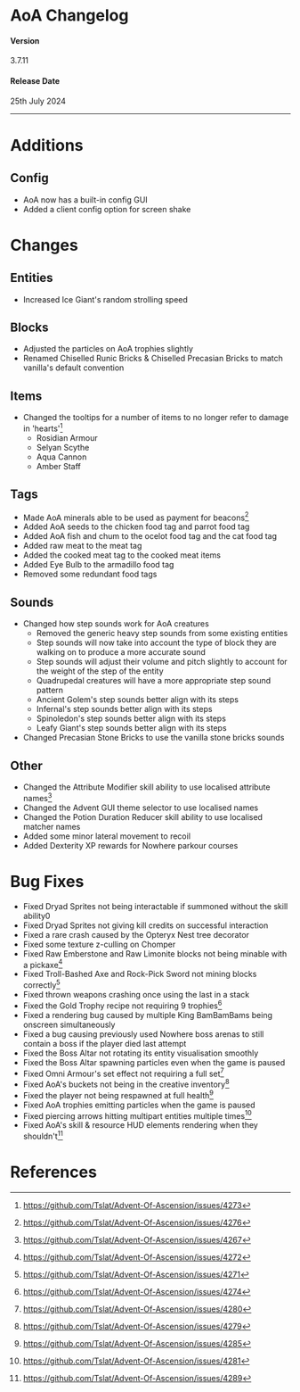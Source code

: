 # AoA Changelog
#### Version
3.7.11
#### Release Date
25th July 2024
<hr>

# Additions
## Config
* AoA now has a built-in config GUI
* Added a client config option for screen shake

# Changes
## Entities
* Increased Ice Giant's random strolling speed

## Blocks
* Adjusted the particles on AoA trophies slightly
* Renamed Chiselled Runic Bricks & Chiselled Precasian Bricks to match vanilla's default convention

## Items
* Changed the tooltips for a number of items to no longer refer to damage in 'hearts'[^5]
  * Rosidian Armour
  * Selyan Scythe
  * Aqua Cannon
  * Amber Staff

## Tags
* Made AoA minerals able to be used as payment for beacons[^6]
* Added AoA seeds to the chicken food tag and parrot food tag
* Added AoA fish and chum to the ocelot food tag and the cat food tag
* Added raw meat to the meat tag
* Added the cooked meat tag to the cooked meat items
* Added Eye Bulb to the armadillo food tag
* Removed some redundant food tags

## Sounds
* Changed how step sounds work for AoA creatures
  * Removed the generic heavy step sounds from some existing entities
  * Step sounds will now take into account the type of block they are walking on to produce a more accurate sound
  * Step sounds will adjust their volume and pitch slightly to account for the weight of the step of the entity
  * Quadrupedal creatures will have a more appropriate step sound pattern
  * Ancient Golem's step sounds better align with its steps
  * Infernal's step sounds better align with its steps
  * Spinoledon's step sounds better align with its steps
  * Leafy Giant's step sounds better align with its steps
* Changed Precasian Stone Bricks to use the vanilla stone bricks sounds

## Other
* Changed the Attribute Modifier skill ability to use localised attribute names[^1]
* Changed the Advent GUI theme selector to use localised names
* Changed the Potion Duration Reducer skill ability to use localised matcher names
* Added some minor lateral movement to recoil
* Added Dexterity XP rewards for Nowhere parkour courses

# Bug Fixes
* Fixed Dryad Sprites not being interactable if summoned without the skill ability0
* Fixed Dryad Sprites not giving kill credits on successful interaction
* Fixed a rare crash caused by the Opteryx Nest tree decorator
* Fixed some texture z-culling on Chomper
* Fixed Raw Emberstone and Raw Limonite blocks not being minable with a pickaxe[^2]
* Fixed Troll-Bashed Axe and Rock-Pick Sword not mining blocks correctly[^3]
* Fixed thrown weapons crashing once using the last in a stack
* Fixed the Gold Trophy recipe not requiring 9 trophies[^4]
* Fixed a rendering bug caused by multiple King BamBamBams being onscreen simultaneously
* Fixed a bug causing previously used Nowhere boss arenas to still contain a boss if the player died last attempt
* Fixed the Boss Altar not rotating its entity visualisation smoothly
* Fixed the Boss Altar spawning particles even when the game is paused
* Fixed Omni Armour's set effect not requiring a full set[^7]
* Fixed AoA's buckets not being in the creative inventory[^8]
* Fixed the player not being respawned at full health[^9]
* Fixed AoA trophies emitting particles when the game is paused
* Fixed piercing arrows hitting multipart entities multiple times[^10]
* Fixed AoA's skill & resource HUD elements rendering when they shouldn't[^11]

# References
[^1]: https://github.com/Tslat/Advent-Of-Ascension/issues/4267
[^2]: https://github.com/Tslat/Advent-Of-Ascension/issues/4272
[^3]: https://github.com/Tslat/Advent-Of-Ascension/issues/4271
[^4]: https://github.com/Tslat/Advent-Of-Ascension/issues/4274
[^5]: https://github.com/Tslat/Advent-Of-Ascension/issues/4273
[^6]: https://github.com/Tslat/Advent-Of-Ascension/issues/4276
[^7]: https://github.com/Tslat/Advent-Of-Ascension/issues/4280
[^8]: https://github.com/Tslat/Advent-Of-Ascension/issues/4279
[^9]: https://github.com/Tslat/Advent-Of-Ascension/issues/4285
[^10]: https://github.com/Tslat/Advent-Of-Ascension/issues/4281
[^11]: https://github.com/Tslat/Advent-Of-Ascension/issues/4289